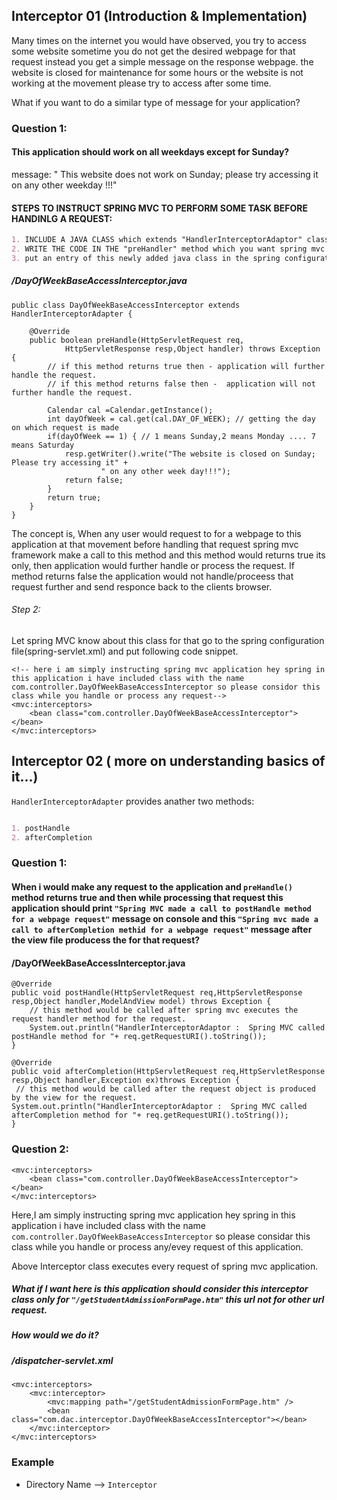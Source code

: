 ## Interceptor 01 (Introduction & Implementation)
Many times on the internet you would have observed, you try to access some website sometime you do not get the desired webpage for that request instead you get a simple message on the response webpage. the website is closed for maintenance for some hours or the website is not working at the movement please try to access after some time.

What if you want to do a similar type of message for your application?

### Question 1: 
#### This application should work on all weekdays except for Sunday?

message: " This website does not work on Sunday; please try accessing it on any other weekday !!!"


#### STEPS TO INSTRUCT SPRING MVC TO PERFORM SOME TASK BEFORE HANDINLG A REQUEST:
```markdown
1. INCLUDE A JAVA CLASS which extends "HandlerInterceptorAdaptor" class and override one of ots methods with the name  "preHandle".
2. WRITE THE CODE IN THE "preHandler" method which you want spring mvc to execute before handling the request.
3. put an entry of this newly added java class in the spring configuration file.
```

#####  /DayOfWeekBaseAccessInterceptor.java

```
public class DayOfWeekBaseAccessInterceptor extends HandlerInterceptorAdapter {
	
	@Override
	public boolean preHandle(HttpServletRequest req,
			HttpServletResponse resp,Object handler) throws Exception {
		// if this method returns true then - application will further handle the request.
		// if this method returns false then -  application will not further handle the request.
		
		Calendar cal =Calendar.getInstance();
		int dayOfWeek = cal.get(cal.DAY_OF_WEEK); // getting the day on which request is made
		if(dayOfWeek == 1) { // 1 means Sunday,2 means Monday .... 7 means Saturday
			resp.getWriter().write("The website is closed on Sunday; Please try accessing it" +
					" on any other week day!!!");
			return false;
		}
		return true;
	}
}

```

The concept is, When any user would request to for a webpage to this application at that movement before handling that request spring mvc framework make a call to this method and this method would returns true its only, then application would further handle or process the request.
If method returns false the application would not handle/proceess that request further and send responce back to the clients browser.

###### Step 2:

Let spring MVC know about this class for that go to the spring configuration file(spring-servlet.xml) and put following code snippet.

```
<!-- here i am simply instructing spring mvc application hey spring in this application i have included class with the name com.controller.DayOfWeekBaseAccessInterceptor so please considor this class while you handle or process any request-->
<mvc:interceptors>
	<bean class="com.controller.DayOfWeekBaseAccessInterceptor"></bean>
</mvc:interceptors>
```

## Interceptor 02 ( more on understanding basics of it...)

`HandlerInterceptorAdapter` provides anather two methods:
```markdown

1. postHandle
2. afterCompletion

```

### Question 1: 
#### When i would make any request to the application and `preHandle()` method returns true and then while processing that request this application should print `"Spring MVC made a call to postHandle method for a webpage request"` message on console and this `"Spring mvc made a call to afterCompletion methid for a webpage request"` message after the view file producess the for that request?

#### /DayOfWeekBaseAccessInterceptor.java
```
@Override
public void postHandle(HttpServletRequest req,HttpServletResponse resp,Object handler,ModelAndView model) throws Exception {
	// this method would be called after spring mvc executes the request handler method for the request.
	System.out.println("HandlerInterceptorAdaptor :  Spring MVC called postHandle method for "+ req.getRequestURI().toString());
}
	
@Override
public void afterCompletion(HttpServletRequest req,HttpServletResponse resp,Object handler,Exception ex)throws Exception {
 // this method would be called after the request object is produced by the view for the request.
System.out.println("HandlerInterceptorAdaptor :  Spring MVC called afterCompletion method for "+ req.getRequestURI().toString());
}
```

### Question 2: 

```
<mvc:interceptors>
	<bean class="com.controller.DayOfWeekBaseAccessInterceptor"></bean>
</mvc:interceptors>
```
 Here,I am simply instructing spring mvc application hey spring in this application i have included class with the name `com.controller.DayOfWeekBaseAccessInterceptor` so please considar this class while you handle or process any/evey request of this application.
 
 Above Interceptor class executes every request of spring mvc application.
 
 ##### What if I want here is this application should consider this interceptor class only for   `"/getStudentAdmissionFormPage.htm"` this url not for other url request.
##### How would we do it?

##### /dispatcher-servlet.xml
```
<mvc:interceptors>
	<mvc:interceptor>
		<mvc:mapping path="/getStudentAdmissionFormPage.htm" />
		<bean class="com.dac.interceptor.DayOfWeekBaseAccessInterceptor"></bean>
	</mvc:interceptor>
</mvc:interceptors>
```



### Example
* Directory Name --> `Interceptor`

